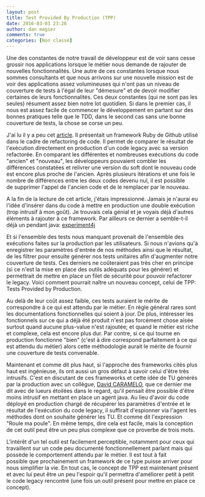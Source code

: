 ```yaml
---
layout: post
title: Test Provided By Production (TPP)
date: 2016-03-03 23:28
author: dan magier
comments: true
categories: [Non classé]
---
```

Une des constantes de notre travail de développeur est de voir sans cesse grossir nos applications lorsque le métier nous demande de rajouter de nouvelles fonctionnalités. Une autre de ces constantes lorsque nous sommes consultants et que nous arrivons sur une nouvelle mission est de voir des applications assez volumineuses qui n'ont pas un niveau de couverture de tests à l'égal de leur "démesure" et de devoir modifier certaines de leurs fonctionnalités. Ces deux constantes (qui ne sont pas les seules) résument assez bien notre lot quotidien. Si dans le premier cas, il nous est assez facile de commencer le développement en partant sur des bonnes pratiques telle que le TDD, dans le second cas sans une bonne couverture de tests, la chose se corse un peu.

J'ai lu il y a peu cet <a href="http://githubengineering.com/move-fast/">article</a>. Il présentait un framework Ruby de Github utilisé dans le cadre de refactoring de code. Il permet de comparer le résultat de l'exécution directement en production d'un code legacy avec sa version refactorée. En comparant les différentes et nombreuses exécutions du code "ancien" et "nouveau", les développeurs pouvaient combler les différences constatées et relivrer une version du soft dont le nouveau code est encore plus proche de l'ancien. Après plusieurs itérations et une fois le nombre de différences entre les deux codes devenu nul, il est possible de supprimer l'appel de l'ancien code et de le remplacer par le nouveau.

A la fin de la lecture de cet article, j'étais impressionné. Jamais je n'aurai eu l'idée d'insérer dans du code à mettre en production une double exécution (trop intrusif à mon goût). Je trouvais cela génial et je voyais déjà d'autres éléments à rajouter à ce framework. Par ailleurs ce dernier a semble-t-il déjà un pendant java: <a href="https://github.com/dannwebster/experiment4j">experiment4j</a>

Et si l'ensemble des tests nous manquant provenait de l'ensemble des exécutions faites sur la production par les utilisateurs. Si nous n'avions qu'à enregistrer les paramètres d'entrée de nos méthodes ainsi que le résultat, de les filtrer pour ensuite générer nos tests unitaires afin d'augmenter notre couverture de tests. Ces derniers ne coûteraient pas très cher en principe (si ce n'est la mise en place des outils adéquats pour les générer) et permettrait de mettre en place un filet de sécurité pour pouvoir refactorer le legacy. Voici comment pourrait naître un nouveau concept, celui de TPP: Tests Provided by Production.

Au delà de leur coût assez faible, ces tests auraient le mérite de correspondre à ce qui est attendu par le métier. En règle général rares sont les documentations fonctionnelles qui soient à jour. De plus, intéresser les fonctionnels sur ce qui a déjà été produit n'est pas forcément chose aisée surtout quand aucune plus-value n'est rajoutée; et quand le métier est riche et complexe, cela est encore plus dur. Par contre, si ce qui tourne en production fonctionne "bien" (c'est à dire correspond parfaitement à ce qui est attendu du métier) alors cette méthodologie aurait le mérite de fournir une couverture de tests convenable.

Maintenant et comme dit plus haut, si l'approche des frameworks cités plus haut est ingénieuse, ils ont aussi un gros défaut à savoir celui d'être très intrusifs. C'est en discutant de ces frameworks et cette idée de TU générés par la production avec un collègue, <a href="https://twitter.com/david_caramelo">David CARAMELO</a>, que ce dernier me dit avec de lueurs étoilées dans le regard, qu'il pensait être possible d'être moins intrusif en mettant en place un agent java. Au lieu d'avoir du code déployé en production chargé de récupérer les paramètres d'entrée et le résultat de l'exécution du code legacy, il suffirait d'espionner via l'agent les méthodes dont on souhaite générer les TU. Et comme dit l'expression "Roule ma poule". En même temps, dire cela est facile, mais la conception de cet outil peut être un peu plus complexe que ce proverbe de trois mots.

L'intérêt d'un tel outil est facilement perceptible, notamment pour ceux qui travaillent sur un code peu documenté fonctionnellement parlant mais qui possède le comportement attendu par le métier. Il est tout à fait possible que prochainement un framework de ce type puisse arriver pour nous simplifier la vie. En tout cas, le concept de TPP est maintenant présent et avec lui peut être un peu l'espoir qu'il permettra d'améliorer petit à petit le code legacy rencontré (une fois un outil présent pour mettre en place ce concept).

&nbsp;

&nbsp;
